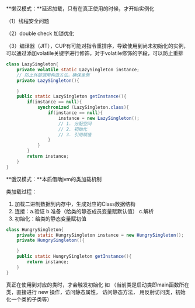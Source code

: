 **懒汉模式：**延迟加载，只有在真正使用的时候，才开始实例化

（1）线程安全问题

（2）double check 加锁优化

（3）编译器（JIT），CUP有可能对指令重排序，导致使用到尚未初始化的实例，可以通过添加volatile关键字进行修饰，对于volatile修饰的字段，可以防止重排

```java
class LazySingleton{
    private volatile static LazySingleton instance;
    // 防止外部调用构造方法，确保单例
    private LazySingleton(){

    }
    public static LazySingleton getInstance(){
        if(instance == null){
            synchronized (LazySingleton.class){
                if(instance == null){
                    instance = new LazySingleton();
                    // 1. 分配空间
                    // 2. 初始化
                    // 3. 引用赋值
                }
            }
        }
        return instance;
    }
}
```



**饿汉模式：**本质借助jvm的类加载机制

类加载过程：

1. 加载二进制数据到内存中，生成对应的Class数据结构
2. 连接：a.验证  b.准备（给类的静态成员变量赋默认值） c.解析
3. 初始化：给类的静态变量赋初值

```java
class HungrySingleton{
    private static HungrySingleton instance = new HungrySingleton();
    private HungrySingleton(){

    }
    public static HungrySingleton getInstance(){
        return instance;
    }
}
```

真正在使用到对应的类时，才会触发初始化 如 （当前类是启动类即main函数所在类，直接进行 new 操作，访问静态属性， 访问静态方法， 用反射访问类，初始化一个类的子类等）